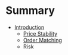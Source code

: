 # Summary

* [Introduction](README.md)
   * [Price Stability](price_stability.md)
   * [Order Matching](order_matching.md)
   * Risk

